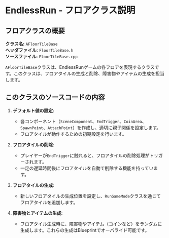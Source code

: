 # EndlessRun - フロアクラス説明

## フロアクラスの概要
**クラス名:** `AFloorTileBase`  
**ヘッダファイル:** `FloorTileBase.h`  
**ソースファイル:** `FloorTileBase.cpp`  

`AFloorTileBase`クラスは、EndlessRunゲームの各フロアを表現するクラスです。このクラスは、フロアタイルの生成と削除、障害物やアイテムの生成を担当します。

## このクラスのソースコードの内容

1. **デフォルト値の設定**:
   - 各コンポーネント（`SceneComponent`、`EndTrigger`、`CoinArea`、`SpawnPoint`、`AttachPoint`）を作成し、適切に親子関係を設定します。
   - フロアタイルが動作するための初期設定を行います。

2. **フロアタイルの削除**:
   - プレイヤーが`EndTrigger`に触れると、フロアタイルの削除処理がトリガーされます。
   - 一定の遅延時間後にフロアタイルを自動で削除する機能を持っています。

3. **フロアタイルの生成**:
   - 新しいフロアタイルの生成位置を設定し、`RunGameMode`クラスを通じてフロアタイルを追加します。

4. **障害物とアイテムの生成**:
   - フロアタイル生成時に、障害物やアイテム（コインなど）をランダムに生成します。これらの生成はBlueprintでオーバライド可能です。
